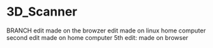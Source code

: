 # 3D_Scanner
BRANCH
edit made on the browzer
edit made on linux home computer
second edit made on home computer
5th edit: made on browser
